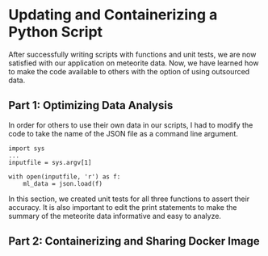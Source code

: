 # Updating and Containerizing a Python Script

After successfully writing scripts with functions and unit tests, we are now satisfied with our application on meteorite data. Now, we have learned how to make the code available to others with the option of using outsourced data.

## Part 1: Optimizing Data Analysis

In order for others to use their own data in our scripts, I had to modify the code to take the name of the JSON file as a command line argument.
```
import sys
...
inputfile = sys.argv[1]

with open(inputfile, 'r') as f:
    ml_data = json.load(f)
```
In this section, we created unit tests for all three functions to assert their accuracy. It is also important to edit the print statements to make the summary of the meteorite data informative and easy to analyze.

## Part 2: Containerizing and Sharing Docker Image



